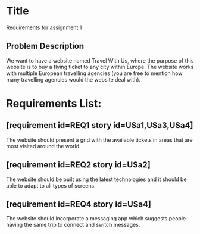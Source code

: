 # Title

Requirements for assignment 1

## Problem Description

We want to have a website named Travel With Us, where the purpose of this website is to buy a flying ticket to any city within Europe. The website works with multiple European travelling agencies (you are free to mention how many travelling agencies would the website deal with).

# Requirements List:

## [requirement id=REQ1 story id=USa1,USa3,USa4]

The website should present a grid with the available tickets in areas that are most visited around the world.

## [requirement id=REQ2 story id=USa2]

The website should be built using the latest technologies and it should be able to adapt to all types of screens.

## [requirement id=REQ4 story id=USa4]

The website should incorporate a messaging app which suggests people having the same trip to connect and switch messages.
